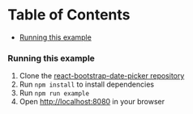 <!-- START doctoc generated TOC please keep comment here to allow auto update -->
<!-- DON'T EDIT THIS SECTION, INSTEAD RE-RUN doctoc TO UPDATE -->
<h1>Table of Contents</h1>

- [Running this example](#running-this-example)

<!-- END doctoc generated TOC please keep comment here to allow auto update -->

### Running this example

1. Clone the [react-bootstrap-date-picker repository](https://github.com/pushtell/react-bootstrap-date-picker)
2. Run `npm install` to install dependencies
3. Run `npm run example`
4. Open [http://localhost:8080](http://localhost:8080) in your browser